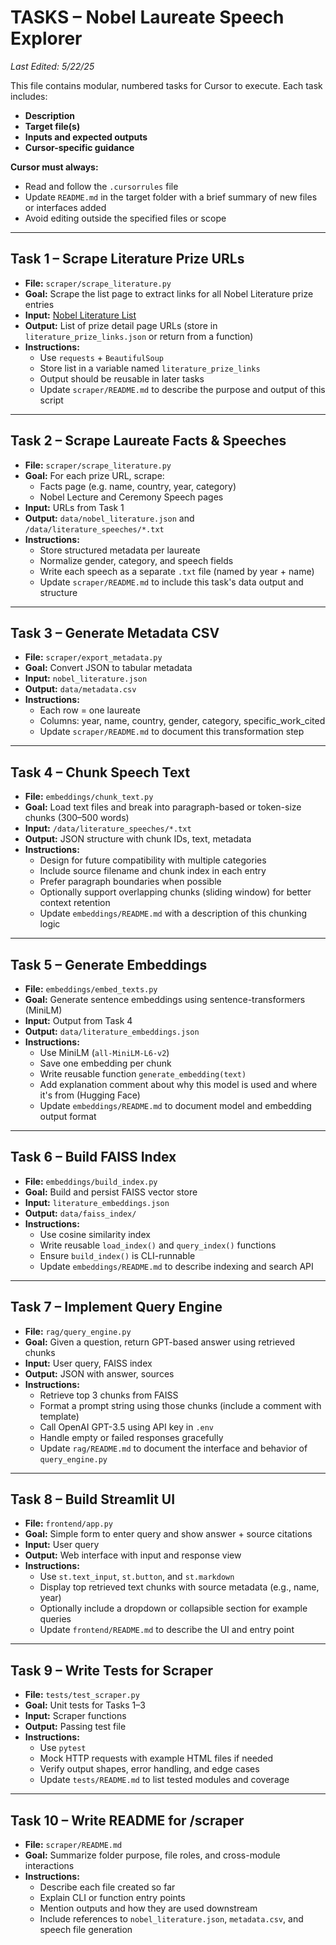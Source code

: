 # TASKS – Nobel Laureate Speech Explorer

*Last Edited: 5/22/25*

This file contains modular, numbered tasks for Cursor to execute. Each task includes:
- **Description**
- **Target file(s)**
- **Inputs and expected outputs**
- **Cursor-specific guidance**

**Cursor must always:**
- Read and follow the `.cursorrules` file
- Update `README.md` in the target folder with a brief summary of new files or interfaces added
- Avoid editing outside the specified files or scope

---

## Task 1 – Scrape Literature Prize URLs
- **File:** `scraper/scrape_literature.py`
- **Goal:** Scrape the list page to extract links for all Nobel Literature prize entries
- **Input:** [Nobel Literature List](https://www.nobelprize.org/prizes/lists/all-nobel-prizes-in-literature/all/)
- **Output:** List of prize detail page URLs (store in `literature_prize_links.json` or return from a function)
- **Instructions:**
  - Use `requests` + `BeautifulSoup`
  - Store list in a variable named `literature_prize_links`
  - Output should be reusable in later tasks
  - Update `scraper/README.md` to describe the purpose and output of this script

---

## Task 2 – Scrape Laureate Facts & Speeches
- **File:** `scraper/scrape_literature.py`
- **Goal:** For each prize URL, scrape:
  - Facts page (e.g. name, country, year, category)
  - Nobel Lecture and Ceremony Speech pages
- **Input:** URLs from Task 1
- **Output:** `data/nobel_literature.json` and `/data/literature_speeches/*.txt`
- **Instructions:**
  - Store structured metadata per laureate
  - Normalize gender, category, and speech fields
  - Write each speech as a separate `.txt` file (named by year + name)
  - Update `scraper/README.md` to include this task's data output and structure

---

## Task 3 – Generate Metadata CSV
- **File:** `scraper/export_metadata.py`
- **Goal:** Convert JSON to tabular metadata
- **Input:** `nobel_literature.json`
- **Output:** `data/metadata.csv`
- **Instructions:**
  - Each row = one laureate
  - Columns: year, name, country, gender, category, specific_work_cited
  - Update `scraper/README.md` to document this transformation step

---

## Task 4 – Chunk Speech Text
- **File:** `embeddings/chunk_text.py`
- **Goal:** Load text files and break into paragraph-based or token-size chunks (300–500 words)
- **Input:** `/data/literature_speeches/*.txt`
- **Output:** JSON structure with chunk IDs, text, metadata
- **Instructions:**
  - Design for future compatibility with multiple categories
  - Include source filename and chunk index in each entry
  - Prefer paragraph boundaries when possible
  - Optionally support overlapping chunks (sliding window) for better context retention
  - Update `embeddings/README.md` with a description of this chunking logic

---

## Task 5 – Generate Embeddings
- **File:** `embeddings/embed_texts.py`
- **Goal:** Generate sentence embeddings using sentence-transformers (MiniLM)
- **Input:** Output from Task 4
- **Output:** `data/literature_embeddings.json`
- **Instructions:**
  - Use MiniLM (`all-MiniLM-L6-v2`)
  - Save one embedding per chunk
  - Write reusable function `generate_embedding(text)`
  - Add explanation comment about why this model is used and where it's from (Hugging Face)
  - Update `embeddings/README.md` to document model and embedding output format

---

## Task 6 – Build FAISS Index
- **File:** `embeddings/build_index.py`
- **Goal:** Build and persist FAISS vector store
- **Input:** `literature_embeddings.json`
- **Output:** `data/faiss_index/`
- **Instructions:**
  - Use cosine similarity index
  - Write reusable `load_index()` and `query_index()` functions
  - Ensure `build_index()` is CLI-runnable
  - Update `embeddings/README.md` to describe indexing and search API

---

## Task 7 – Implement Query Engine
- **File:** `rag/query_engine.py`
- **Goal:** Given a question, return GPT-based answer using retrieved chunks
- **Input:** User query, FAISS index
- **Output:** JSON with answer, sources
- **Instructions:**
  - Retrieve top 3 chunks from FAISS
  - Format a prompt string using those chunks (include a comment with template)
  - Call OpenAI GPT-3.5 using API key in `.env`
  - Handle empty or failed responses gracefully
  - Update `rag/README.md` to document the interface and behavior of `query_engine.py`

---

## Task 8 – Build Streamlit UI
- **File:** `frontend/app.py`
- **Goal:** Simple form to enter query and show answer + source citations
- **Input:** User query
- **Output:** Web interface with input and response view
- **Instructions:**
  - Use `st.text_input`, `st.button`, and `st.markdown`
  - Display top retrieved text chunks with source metadata (e.g., name, year)
  - Optionally include a dropdown or collapsible section for example queries
  - Update `frontend/README.md` to describe the UI and entry point

---

## Task 9 – Write Tests for Scraper
- **File:** `tests/test_scraper.py`
- **Goal:** Unit tests for Tasks 1–3
- **Input:** Scraper functions
- **Output:** Passing test file
- **Instructions:**
  - Use `pytest`
  - Mock HTTP requests with example HTML files if needed
  - Verify output shapes, error handling, and edge cases
  - Update `tests/README.md` to list tested modules and coverage

---

## Task 10 – Write README for /scraper
- **File:** `scraper/README.md`
- **Goal:** Summarize folder purpose, file roles, and cross-module interactions
- **Instructions:**
  - Describe each file created so far
  - Explain CLI or function entry points
  - Mention outputs and how they are used downstream
  - Include references to `nobel_literature.json`, `metadata.csv`, and speech file generation


